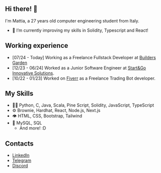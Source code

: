 ## Hi there! 👋
I'm Mattia, a 27 years old computer engineering student from Italy.
- 🌱 I’m currently improving my skills in Solidity, Typescript and React!

## Working experience
- [07/24 - Today] Working as a Freelance Fullstack Developer at [Builders Garden](https://builders.garden/)
- [12/23 - 06/24] Worked as a Junior Software Engineer at [Start&Go Innovative Solutions](https://www.startegois.com/en).
- [10/22 - 01/23] Worked on [Fiverr](https://it.fiverr.com/algorithm_matt) as a Freelance Trading Bot developer.


## My Skills
- 👨‍💻 Python, C, Java, Scala, Pine Script, Solidity, JavaScript, TypeScript
- ⚙️ Brownie, Hardhat, React, Node.js, Next.js
- 👁️ HTML, CSS, Bootstrap, Tailwind
- 💽 MySQL, SQL
  + And more! :D

## Contacts
- [LinkedIn](https://www.linkedin.com/in/mattia-verdecchi-75b785204/)
- [Telegram](https://t.me/blackicon_eth)
- [Discord](https://www.discordapp.com/users/305057307602059273)
